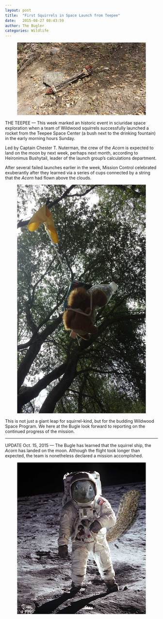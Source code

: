 ```yaml
---
layout: post
title:  "First Squirrels in Space Launch from Teepee"
date:   2015-08-27 08:43:59
author: The Bugler
categories: Wildlife
---
```

<figure class="leadart">
	<img src="/assets/img/spacesquirrelship.jpg"/>
</figure>

THE TEEPEE — This week marked an historic event in sciuridae space exploration when a team of Wildwood squirrels successfully launched a rocket from the Teepee Space Center (a bush next to the drinking fountain) in the early morning hours Sunday.

Led by Captain Chester T. Nuterman, the crew of the <em>Acorn</em> is expected to land on the moon by next week, perhaps next month, according to Heironimus Bushytail, leader of the launch group’s calculations department.

After several failed launches earlier in the week, Mission Control celebrated exuberantly after they learned via a series of cups connected by a string that the <em>Acorn</em> had flown above the clouds.

<figure class="center">
	<img src="/assets/img/spacesquirrelcrash.jpg"/>
</figure>

This is not just a giant leap for squirrel-kind, but for the budding Wildwood Space Program. We here at the Bugle look forward to reporting on the continued progress of the mission.

<hr>

UPDATE Oct. 15, 2015 &mdash; The Bugle has learned that the squirrel ship, the <em>Acorn</em> has landed on the moon. Although the flight took longer than expected, the team is nonetheless declared a mission accomplished.

<figure class="center">
	<img src="/assets/img/spacesquirrelmoon.jpg"/>
</figure>